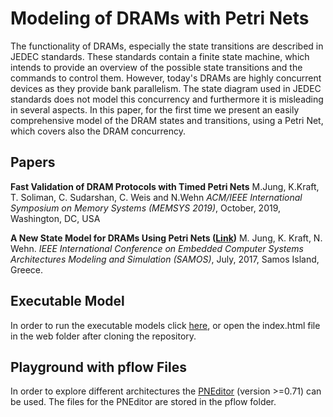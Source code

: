 # Modeling of DRAMs with Petri Nets

The functionality of DRAMs, especially the state transitions are described in JEDEC standards. These standards contain a finite state machine, which intends to provide an overview of the possible state transitions and the commands to control them. However, today's DRAMs are highly concurrent devices as they provide bank parallelism. The state diagram used in JEDEC standards does not model this concurrency and furthermore it is misleading in several aspects. In this paper, for the first time we present an easily comprehensive model of the DRAM states and transitions, using a Petri Net, which covers also the DRAM concurrency.

## Papers

**Fast Validation of DRAM Protocols with Timed Petri Nets**
M.Jung, K.Kraft, T. Soliman, C. Sudarshan, C. Weis and N.Wehn *ACM/IEEE International Symposium on Memory Systems (MEMSYS 2019)*, October, 2019, Washington, DC, USA

**A New State Model for DRAMs Using Petri Nets ([Link](http://samos-conference.com/Resources_Samos_Websites/Proceedings_Repository_SAMOS/2017/Files/Paper_27.pdf))**
M. Jung, K. Kraft, N. Wehn. *IEEE International Conference on Embedded Computer Systems Architectures Modeling and Simulation (SAMOS)*, July, 2017, Samos Island, Greece.

## Executable Model

In order to run the executable models click [here](https://tukl-msd.github.io/DRAMPetri/web/), or open the index.html file in the web folder after cloning the repository.

## Playground with pflow Files

In order to explore different architectures the [PNEditor](http://www.pneditor.org) (version >=0.71) can be used. The files for the PNEditor are stored in the pflow folder.
